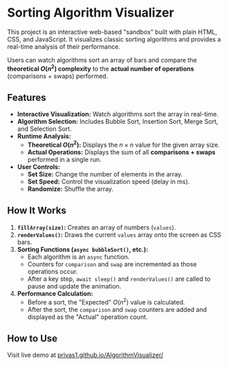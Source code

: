 # Sorting Algorithm Visualizer

This project is an interactive web-based "sandbox" built with plain HTML, CSS, and JavaScript. It visualizes classic sorting algorithms and provides a real-time analysis of their performance.

Users can watch algorithms sort an array of bars and compare the **theoretical $O(n^2)$ complexity** to the **actual number of operations** (comparisons + swaps) performed.

## Features

* **Interactive Visualization:** Watch algorithms sort the array in real-time.
* **Algorithm Selection:** Includes Bubble Sort, Insertion Sort, Merge Sort, and Selection Sort.
* **Runtime Analysis:**
    * **Theoretical $O(n^2)$:** Displays the $n \times n$ value for the given array size.
    * **Actual Operations:** Displays the sum of all **comparisons + swaps** performed in a single run.
* **User Controls:**
    * **Set Size:** Change the number of elements in the array.
    * **Set Speed:** Control the visualization speed (delay in ms).
    * **Randomize:** Shuffle the array.

## How It Works

1.  **`fillArray(size)`:** Creates an array of numbers (`values`).
2.  **`renderValues()`:** Draws the current `values` array onto the screen as CSS bars.
3.  **Sorting Functions (`async bubbleSort()`, etc.):**
    * Each algorithm is an `async` function.
    * Counters for `comparison` and `swap` are incremented as those operations occur.
    * After a key step, `await sleep()` and `renderValues()` are called to pause and update the animation.
4.  **Performance Calculation:**
    * Before a sort, the "Expected" $O(n^2)$ value is calculated.
    * After the sort, the `comparison` and `swap` counters are added and displayed as the "Actual" operation count.

## How to Use

Visit live demo at [privas1.github.io/AlgorithmVisualizer/](https://privas1.github.io/AlgorithmVisualizer/)
